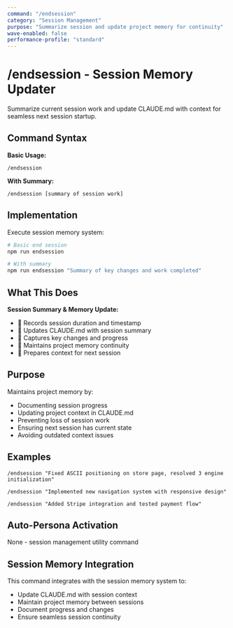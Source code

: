 ```yaml
---
command: "/endsession"
category: "Session Management"
purpose: "Summarize session and update project memory for continuity"
wave-enabled: false
performance-profile: "standard"
---
```


# /endsession - Session Memory Updater

Summarize current session work and update CLAUDE.md with context for seamless next session startup.

## Command Syntax

**Basic Usage:**
```
/endsession
```

**With Summary:**
```
/endsession [summary of session work]
```

## Implementation

Execute session memory system:

```bash
# Basic end session
npm run endsession

# With summary
npm run endsession "Summary of key changes and work completed"
```

## What This Does

**Session Summary & Memory Update:**
- 📝 Records session duration and timestamp
- 🔄 Updates CLAUDE.md with session summary
- 🎯 Captures key changes and progress
- 💾 Maintains project memory continuity
- 🚀 Prepares context for next session

## Purpose

Maintains project memory by:
- Documenting session progress
- Updating project context in CLAUDE.md
- Preventing loss of session work
- Ensuring next session has current state
- Avoiding outdated context issues

## Examples

```
/endsession "Fixed ASCII positioning on store page, resolved 3 engine initialization"

/endsession "Implemented new navigation system with responsive design"

/endsession "Added Stripe integration and tested payment flow"
```

## Auto-Persona Activation

None - session management utility command

## Session Memory Integration

This command integrates with the session memory system to:
- Update CLAUDE.md with session context
- Maintain project memory between sessions
- Document progress and changes
- Ensure seamless session continuity